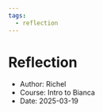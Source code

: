 ```yaml
---
tags:
  - reflection
---
```


# Reflection

- Author: Richel
- Course: Intro to Bianca
- Date: 2025-03-19
